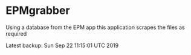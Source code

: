 # EPMgrabber
Using a database from the EPM app this application scrapes the files as required


Latest backup: Sun Sep 22 11:15:01 UTC 2019
